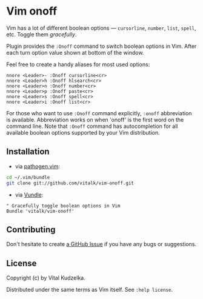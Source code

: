 Vim onoff
=========

Vim has a lot of different boolean options — `cursorline`, `number`, `list`,
`spell`, etc. Toggle them *gracefully*.

Plugin provides the `:Onoff` command to switch boolean options in Vim. After
each turn option value shown at bottom of the window.

Feel free to create a handy aliases for most used options:

```viml
nnore <Leader>- :Onoff cursorline<cr>
nnore <Leader>h :Onoff hlsearch<cr>
nnore <Leader>n :Onoff number<cr>
nnore <Leader>p :Onoff paste<cr>
nnore <Leader>s :Onoff spell<cr>
nnore <Leader>i :Onoff list<cr>
```

For those who want to use `:Onoff` command explicitly, `:onoff` abbreviation is
available. Abbreviation works on when 'onoff' is the first word on the command
line. Note that `:Onoff` command has autocompletion for all available boolean
options supported by your Vim distribution.

Installation
------------

* via [pathogen.vim](https://github.com/tpope/vim-pathogen):

```bash
cd ~/.vim/bundle
git clone git://github.com/vitalk/vim-onoff.git
```

* via [Vundle](https://github.com/gmarik/Vundle.vim):

```viml
" Gracefully toggle boolean options in Vim
Bundle 'vitalk/vim-onoff'
```

Contributing
------------

Don't hesitate to create [a GitHub Issue](https://github.com/vitalk/vim-onoff/issues) if you have any bugs or suggestions.

License
-------

Copyright (c) by Vital Kudzelka.

Distributed under the same terms as Vim itself. See `:help license`.
